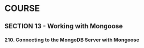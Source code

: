 # COURSE

## SECTION 13 - Working with Mongoose

### 210. Connecting to the MongoDB Server with Mongoose

